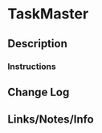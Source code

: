 # TaskMaster

## Description
[//]: # (Description of Application)

### Instructions
[//]: # (Use instructions)

## Change Log
[//]: # (Daily Change Log)

## Links/Notes/Info
[//]: # (Relevant Links/TOC)

